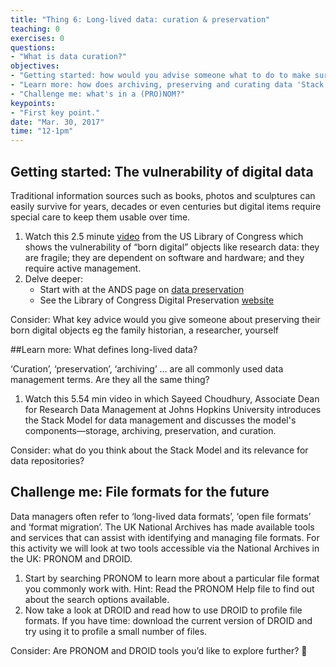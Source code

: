 ```yaml
---
title: "Thing 6: Long-lived data: curation & preservation"
teaching: 0
exercises: 0
questions:
- "What is data curation?"
objectives:
- "Getting started: how would you advise someone what to do to make sure their fragile born digital data is robust and long lived?"
- "Learn more: how does archiving, preserving and curating data 'Stack' up?"
- "Challenge me: what's in a (PRO)NOM?"
keypoints:
- "First key point."
date: "Mar. 30, 2017"
time: "12-1pm"
---
```


## Getting started: The vulnerability of digital data

Traditional information sources such as books, photos and sculptures can easily survive for years, decades or even centuries but digital items require special care to keep them usable over time.

1. Watch this 2.5 minute [video](https://youtu.be/qEmmeFFafUs) from the US Library of Congress which shows the vulnerability of “born digital” objects like research data: they are fragile; they are dependent on software and hardware; and they require active management.
2. Delve deeper:
   - Start with at the ANDS page on [data preservation](http://www.ands.org.au/working-with-data/data-management/data-preservation)
   - See the Library of Congress Digital Preservation [website](http://digitalpreservation.gov/personalarchiving/)

Consider: What key advice would you give someone about preserving their born digital objects eg the family historian, a researcher, yourself

##Learn more: What defines long-lived data?

‘Curation’, ‘preservation’, ‘archiving’ … are all commonly used data management terms.  Are they all the same thing?

1. Watch this 5.54 min video in which Sayeed Choudhury, Associate Dean for Research Data Management at Johns Hopkins University introduces the Stack Model for data management and discusses the model's components—storage, archiving, preservation, and curation.

Consider: what do you think about the Stack Model and its relevance for data repositories?

## Challenge me: File formats for the future

Data managers often refer to ‘long-lived data formats’, ‘open file formats’ and ‘format migration’. The UK National Archives has made available tools and services that can assist with identifying and managing file formats. For this activity we will look at two tools accessible via the National Archives in the UK: PRONOM and DROID.

1. Start by searching PRONOM to learn more about a particular file format you commonly work with. Hint: Read the PRONOM Help file to find out about the search options available.
2. Now take a look at DROID and read how to use DROID to profile file formats.
If you have time: download the current version of DROID and try using it to profile a small number of files.

Consider:  Are PRONOM and DROID tools you’d like to explore further?


